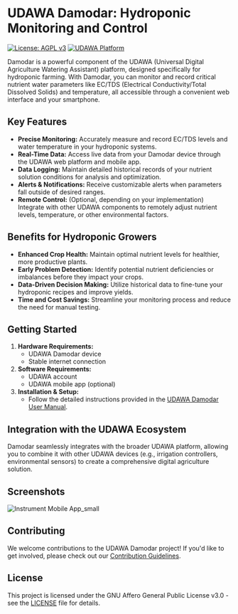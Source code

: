 # UDAWA Damodar: Hydroponic Monitoring and Control

[![License: AGPL v3](https://img.shields.io/badge/License-AGPL_v3-blue.svg)](https://www.gnu.org/licenses/agpl-3.0)
[![UDAWA Platform](https://img.shields.io/badge/Platform-UDAWA-brightgreen)](https://narin.co.id)

Damodar is a powerful component of the UDAWA (Universal Digital Agriculture Watering Assistant) platform, designed specifically for hydroponic farming. With Damodar, you can monitor and record critical nutrient water parameters like EC/TDS (Electrical Conductivity/Total Dissolved Solids) and temperature, all accessible through a convenient web interface and your smartphone. 

## Key Features

* **Precise Monitoring:** Accurately measure and record EC/TDS levels and water temperature in your hydroponic systems.
* **Real-Time Data:** Access live data from your Damodar device through the UDAWA web platform and mobile app.
* **Data Logging:** Maintain detailed historical records of your nutrient solution conditions for analysis and optimization.
* **Alerts & Notifications:** Receive customizable alerts when parameters fall outside of desired ranges.
* **Remote Control:** (Optional, depending on your implementation) Integrate with other UDAWA components to remotely adjust nutrient levels, temperature, or other environmental factors.

## Benefits for Hydroponic Growers

* **Enhanced Crop Health:** Maintain optimal nutrient levels for healthier, more productive plants.
* **Early Problem Detection:** Identify potential nutrient deficiencies or imbalances before they impact your crops.
* **Data-Driven Decision Making:** Utilize historical data to fine-tune your hydroponic recipes and improve yields.
* **Time and Cost Savings:** Streamline your monitoring process and reduce the need for manual testing.

## Getting Started

1. **Hardware Requirements:**
   * UDAWA Damodar device
   * Stable internet connection
2. **Software Requirements:**
   * UDAWA account
   * UDAWA mobile app (optional)
3. **Installation & Setup:**
   * Follow the detailed instructions provided in the [UDAWA Damodar User Manual](link-to-your-manual). 

## Integration with the UDAWA Ecosystem

Damodar seamlessly integrates with the broader UDAWA platform, allowing you to combine it with other UDAWA devices (e.g., irrigation controllers, environmental sensors) to create a comprehensive digital agriculture solution.

## Screenshots

![Instrument   Mobile App_small](https://github.com/Narin-Laboratory/UDAWA-Damodar/assets/64204327/a6a5be1c-f8ea-4387-a941-5935449b5cdb)


## Contributing

We welcome contributions to the UDAWA Damodar project! If you'd like to get involved, please check out our [Contribution Guidelines](CONTRIBUTING.md).

## License

This project is licensed under the GNU Affero General Public License v3.0 - see the [LICENSE](LICENSE) file for details.
